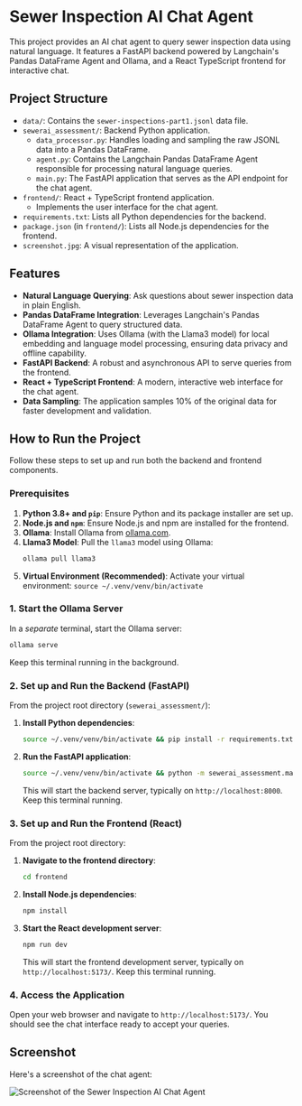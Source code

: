 # Sewer Inspection AI Chat Agent

This project provides an AI chat agent to query sewer inspection data using natural language. It features a FastAPI backend powered by Langchain's Pandas DataFrame Agent and Ollama, and a React TypeScript frontend for interactive chat.

## Project Structure

- `data/`: Contains the `sewer-inspections-part1.jsonl` data file.
- `sewerai_assessment/`: Backend Python application.
    - `data_processor.py`: Handles loading and sampling the raw JSONL data into a Pandas DataFrame.
    - `agent.py`: Contains the Langchain Pandas DataFrame Agent responsible for processing natural language queries.
    - `main.py`: The FastAPI application that serves as the API endpoint for the chat agent.
- `frontend/`: React + TypeScript frontend application.
    - Implements the user interface for the chat agent.
- `requirements.txt`: Lists all Python dependencies for the backend.
- `package.json` (in `frontend/`): Lists all Node.js dependencies for the frontend.
- `screenshot.jpg`: A visual representation of the application.

## Features

- **Natural Language Querying**: Ask questions about sewer inspection data in plain English.
- **Pandas DataFrame Integration**: Leverages Langchain's Pandas DataFrame Agent to query structured data.
- **Ollama Integration**: Uses Ollama (with the Llama3 model) for local embedding and language model processing, ensuring data privacy and offline capability.
- **FastAPI Backend**: A robust and asynchronous API to serve queries from the frontend.
- **React + TypeScript Frontend**: A modern, interactive web interface for the chat agent.
- **Data Sampling**: The application samples 10% of the original data for faster development and validation.

## How to Run the Project

Follow these steps to set up and run both the backend and frontend components.

### Prerequisites

1.  **Python 3.8+ and `pip`**: Ensure Python and its package installer are set up.
2.  **Node.js and `npm`**: Ensure Node.js and npm are installed for the frontend.
3.  **Ollama**: Install Ollama from [ollama.com](https://ollama.com/).
4.  **Llama3 Model**: Pull the `llama3` model using Ollama:
    ```bash
    ollama pull llama3
    ```
5.  **Virtual Environment (Recommended)**: Activate your virtual environment: `source ~/.venv/venv/bin/activate`

### 1. Start the Ollama Server

In a *separate* terminal, start the Ollama server:

```bash
ollama serve
```
Keep this terminal running in the background.

### 2. Set up and Run the Backend (FastAPI)

From the project root directory (`sewerai_assessment/`):

1.  **Install Python dependencies**:
    ```bash
    source ~/.venv/venv/bin/activate && pip install -r requirements.txt
    ```
2.  **Run the FastAPI application**:
    ```bash
    source ~/.venv/venv/bin/activate && python -m sewerai_assessment.main
    ```
    This will start the backend server, typically on `http://localhost:8000`. Keep this terminal running.

### 3. Set up and Run the Frontend (React)

From the project root directory:

1.  **Navigate to the frontend directory**:
    ```bash
    cd frontend
    ```
2.  **Install Node.js dependencies**:
    ```bash
    npm install
    ```
3.  **Start the React development server**:
    ```bash
    npm run dev
    ```
    This will start the frontend development server, typically on `http://localhost:5173/`. Keep this terminal running.

### 4. Access the Application

Open your web browser and navigate to `http://localhost:5173/`. You should see the chat interface ready to accept your queries.

## Screenshot

Here's a screenshot of the chat agent:

![Screenshot of the Sewer Inspection AI Chat Agent](screenshot.jpg)
